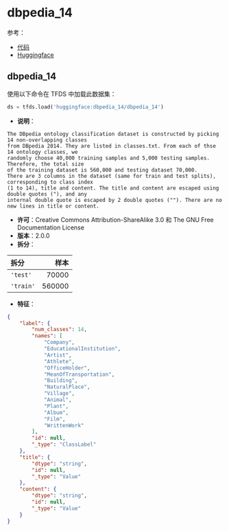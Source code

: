 # dbpedia_14

参考：

- [代码](https://github.com/huggingface/datasets/blob/master/datasets/dbpedia_14)
- [Huggingface](https://huggingface.co/datasets/dbpedia_14)

## dbpedia_14

使用以下命令在 TFDS 中加载此数据集：

```python
ds = tfds.load('huggingface:dbpedia_14/dbpedia_14')
```

- **说明**：

```
The DBpedia ontology classification dataset is constructed by picking 14 non-overlapping classes
from DBpedia 2014. They are listed in classes.txt. From each of thse 14 ontology classes, we
randomly choose 40,000 training samples and 5,000 testing samples. Therefore, the total size
of the training dataset is 560,000 and testing dataset 70,000.
There are 3 columns in the dataset (same for train and test splits), corresponding to class index
(1 to 14), title and content. The title and content are escaped using double quotes ("), and any
internal double quote is escaped by 2 double quotes (""). There are no new lines in title or content.
```

- **许可**：Creative Commons Attribution-ShareAlike 3.0 和 The GNU Free Documentation License
- **版本**：2.0.0
- **拆分**：

拆分 | 样本
:-- | --:
`'test'` | 70000
`'train'` | 560000

- **特征**：

```json
{
    "label": {
        "num_classes": 14,
        "names": [
            "Company",
            "EducationalInstitution",
            "Artist",
            "Athlete",
            "OfficeHolder",
            "MeanOfTransportation",
            "Building",
            "NaturalPlace",
            "Village",
            "Animal",
            "Plant",
            "Album",
            "Film",
            "WrittenWork"
        ],
        "id": null,
        "_type": "ClassLabel"
    },
    "title": {
        "dtype": "string",
        "id": null,
        "_type": "Value"
    },
    "content": {
        "dtype": "string",
        "id": null,
        "_type": "Value"
    }
}
```
